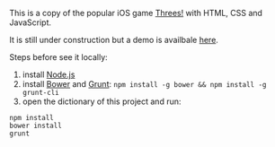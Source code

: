 This is a copy of the popular iOS game [Threes!](https://itunes.apple.com/us/app/threes!/id779157948?mt=8&ign-mpt=uo%3D2) with HTML, CSS and JavaScript.

It is still under construction but a demo is availbale [here](http://mondaychen.github.io/threes/#playing).

Steps before see it locally:

1. install [Node.js](http://nodejs.org/)
2. install [Bower](http://bower.io/) and [Grunt](http://gruntjs.com/): `npm install -g bower && npm install -g grunt-cli`
3. open the dictionary of this project and run:

```
npm install
bower install
grunt
```